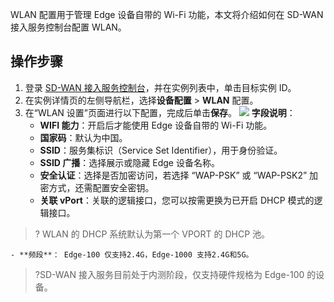 WLAN 配置用于管理 Edge 设备自带的 Wi-Fi 功能，本文将介绍如何在 SD-WAN 接入服务控制台配置 WLAN。

## 操作步骤
1. 登录 [SD-WAN 接入服务控制台](https://console.cloud.tencent.com/sas/edge)，并在实例列表中，单击目标实例 ID。
2. 在实例详情页的左侧导航栏，选择**设备配置** > **WLAN** 配置。
3. 在“WLAN 设置”页面进行以下配置，完成后单击**保存**。
![](https://main.qcloudimg.com/raw/c97fb5b443cd50334b461ab440bee5e2.png)
**字段说明**：
	- **WIFI 能力**：开启后才能使用 Edge 设备自带的 Wi-Fi 功能。
	- **国家码**：默认为中国。
	- **SSID**：服务集标识（Service Set Identifier），用于身份验证。
	- **SSID 广播**：选择展示或隐藏 Edge 设备名称。
	- **安全认证**：选择是否加密访问，若选择 “WAP-PSK” 或 “WAP-PSK2” 加密方式，还需配置安全密钥。
	- **关联 vPort**：关联的逻辑接口，您可以按需更换为已开启 DHCP 模式的逻辑接口。
>? WLAN 的 DHCP 系统默认为第一个 VPORT 的 DHCP 池。
>
	- **频段**： Edge-100 仅支持2.4G，Edge-1000 支持2.4G和5G。
>?SD-WAN 接入服务目前处于内测阶段，仅支持硬件规格为 Edge-100 的设备。
>



